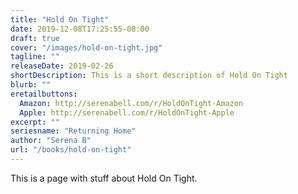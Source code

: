 ```yaml
---
title: "Hold On Tight"
date: 2019-12-08T17:25:55-08:00
draft: true
cover: "/images/hold-on-tight.jpg"
tagline: ""
releaseDate: 2019-02-26
shortDescription: This is a short description of Hold On Tight
blurb: ""
eretailbuttons:
  Amazon: http://serenabell.com/r/HoldOnTight-Amazon
  Apple: http://serenabell.com/r/HoldOnTight-Apple
excerpt: ""
seriesname: "Returning Home" 
author: "Serena B"
url: "/books/hold-on-tight"
---
```


This is a page with stuff about Hold On Tight. 